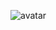 ![avatar](https://f2kofw.bn.files.1drv.com/y4m5T0y8W00gLQTmh10PoGoaFFkjxIRqiKCoAHaW8hQo0VNDYZjuzM51Zwbs1Ri79D2eJbLCDQ6uYhxnPRPfcJ4on-887RKNHBFvm3srUG8YJM9OH-DH8OxrupL-4Li7K_0SLxvxT-BhU8ZCWyeSr_CmR0AiAlCCdmQIV8uHOE8lwJxvMb0RIFegqKI3M9VdBHnThgFdiHPrEE3j2R5Vdb5Ig/home.jpg?psid=1)
